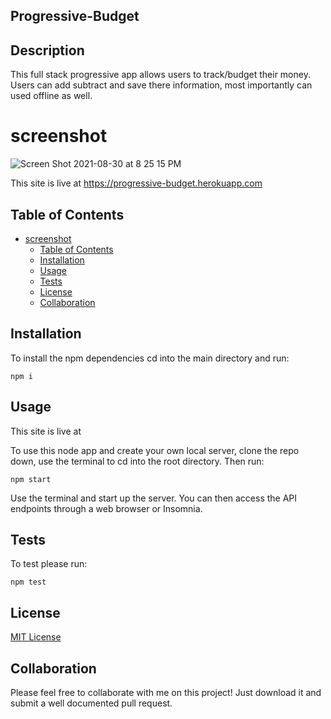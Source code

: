 ## Progressive-Budget


## Description
This full stack progressive app allows users to track/budget their money. Users can add subtract and save there information, most importantly can used offline as well.

# screenshot
![Screen Shot 2021-08-30 at 8 25 15 PM](https://user-images.githubusercontent.com/85806673/131422435-a3d33164-9c20-48b7-9205-10e65b46635d.jpg)

This site is live at https://progressive-budget.herokuapp.com
## Table of Contents

- [screenshot](#screenshot)
  - [Table of Contents](#table-of-contents)
  - [Installation](#installation)
  - [Usage](#usage)
  - [Tests](#tests)
  - [License](#license)
  - [Collaboration](#collaboration)

## Installation

To install the npm dependencies cd into the main directory and run:

```
npm i
```

## Usage

This site is live at 

To use this node app and create your own local server, clone the repo down, use the terminal to cd into the root directory. Then run:

```
npm start
```

Use the terminal and start up the server. You can then access the API endpoints through a web browser or Insomnia.

## Tests

To test please run:

```
npm test
```

## License

[MIT License](https://opensource.org/licenses/MIT)

## Collaboration

Please feel free to collaborate with me on this project! Just download it and submit a well documented pull request.
